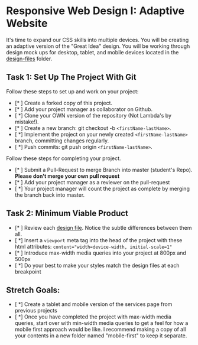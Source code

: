 # Responsive Web Design I: Adaptive Website

It's time to expand our CSS skills into multiple devices.  You will be creating an adaptive version of the "Great Idea" design. You will be working through design mock ups for desktop, tablet, and mobile devices located in the [design-files](design-files) folder. 

## Task 1: Set Up The Project With Git

Follow these steps to set up and work on your project:

- [* ] Create a forked copy of this project.
- [* ] Add your project manager as collaborator on Github.
- [ *] Clone your OWN version of the repository (Not Lambda's by mistake!).
- [* ] Create a new branch: git checkout -b `<firstName-lastName>`.
- [ *] Implement the project on your newly created `<firstName-lastName>` branch, committing changes regularly.
- [ *] Push commits: git push origin `<firstName-lastName>`.
 
Follow these steps for completing your project.

- [* ] Submit a Pull-Request to merge <firstName-lastName> Branch into master (student's  Repo). **Please don't merge your own pull request**
- [* ] Add your project manager as a reviewer on the pull-request
- [ *] Your project manager will count the project as complete by merging the branch back into master.

## Task 2: Minimum Viable Product

* [* ] Review each [design file](design-files).  Notice the subtle differences between them all. 
* [ *] Insert a `viewport` meta tag into the head of the project with these html attributes: `content="width=device-width, initial-scale=1"`
* [* ] Introduce max-width media queries into your project at 800px and 500px  
* [ *] Do your best to make your styles match the design files at each breakpoint 

## Stretch Goals: 
* [ *] Create a tablet and mobile version of the services page from previous projects
* [ *] Once you have completed the project with max-width media queries, start over with min-width media queries to get a feel for how a mobile first approach would be like.  I recommend making a copy of all your contents in a new folder named "mobile-first" to keep it separate.



